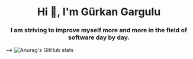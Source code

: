 <h1 align="center">Hi 👋, I'm Gürkan Gargulu</h1>
<h3 align="center">I am striving to improve myself more and more in the field of software day by day.</h3>

-->
![Anurag's GitHub stats](https://github-readme-stats.vercel.app/api?username=Grkangrgl&show_icons=true&theme=radical)
